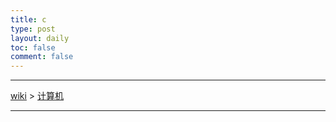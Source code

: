```yaml
---
title: c
type: post
layout: daily
toc: false
comment: false
---
```

---
[wiki](/gknows/wiki) > [计算机](/gknows/计算机)

---
